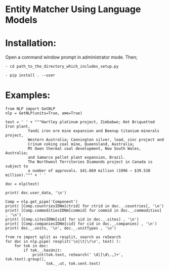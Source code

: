 # Entity Matcher Using Language Models

# Installation:
Open a command window prompt in administrator mode. Then;

	- cd path_to_the_directory_which_includes_setup.py
	
	- pip install . --user
	
	
# Examples:
	from NLP import GetNLP
    nlp = GetNLP(units=True, ame=True)
    
    text = ' ' + """Hartley platinum project, Zimbabwe; Hot Briquetted Iron plant, 
              Yandi iron ore mine expansion and Beenup titanium minerals project, 
              Western Australia; Cannington silver, lead, zinc project and 
              Crinum coking coal mine, Queensland, Australia; 
              Mt Owen thermal coal development, New South Wales, Australia; 
              and Samarco pellet plant expansion, Brazil. 
              The Northwest Territories Diamonds project in Canada is subject to 
              a number of approvals. $41.669 million (1996 – $39.538 million).""" + ' '
              
    doc = nlp(text)

    print( doc.user_data, '\n')
	
	Comp = nlp.get_pipe('Component')
    print( [Comp.countriesIDNm[ctrid] for ctrid in doc._.countries], '\n')
    print( [Comp.commoditiesIDNm[commid] for commid in doc._.commodities] , '\n')
    print( [Comp.sitesIDNm[sid] for sid in doc._.sites] , '\n')
    print( [Comp.companiesIDNm[cid] for cid in doc._.companies] , '\n')
    print( doc._.units, '\n', doc._.unitTypes , '\n')
    
    from re import split as resplit, search as reSearch
    for doc in nlp.pipe( resplit('\n|\t|\r\n', text) ):
        for tok in doc:
            if tok._.hasUnit:
                print(tok.text, reSearch(' \d|[\d\.,]+', tok.text).group(),
                      tok._.ut, tok.sent.text)
